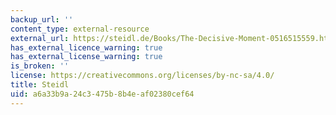 ```yaml
---
backup_url: ''
content_type: external-resource
external_url: https://steidl.de/Books/The-Decisive-Moment-0516515559.html
has_external_licence_warning: true
has_external_license_warning: true
is_broken: ''
license: https://creativecommons.org/licenses/by-nc-sa/4.0/
title: Steidl
uid: a6a33b9a-24c3-475b-8b4e-af02380cef64
---
```

